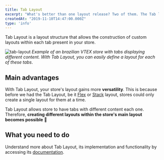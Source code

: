 ```yaml
---
title: Tab Layout
excerpt: "What's better than one layout release? Two of them. The Tab layout allow the construction of different layouts for your store's tabs."
createdAt: "2019-11-10T14:47:00.000Z"
type: 'info'
---
```

Tab Layout is a layout structure that allows the construction of custom layouts within each tab present in your store. 

![tab-layout](https://user-images.githubusercontent.com/52087100/66661201-fc70c880-ec1c-11e9-8387-3fea98f59e3c.png)
_Example of an brazilian VTEX store with tabs displaying different content. With Tab Layout, you can easily define a layout for each of these tabs_. 

## Main advantages

With Tab Layout, your store's layout gains more **versatility**. This is because before we had the Tab Layout, be it [Flex](https://vtex.io/docs/components/general/vtex.flex-layout) or [Stack](https://vtex.io/docs/app/vtex.stack-layout) layout, stores could only create a single layout for them at a time. 

Tab Layout allows store to have tabs with different content each one. Therefore, **creating different layouts within the store's main layout becomes possible** :tada: 

## What you need to do

Understand more about Tab Layout, its implementation and functionality by accessing its [documentation](https://github.com/vtex-apps/tab-layout).
